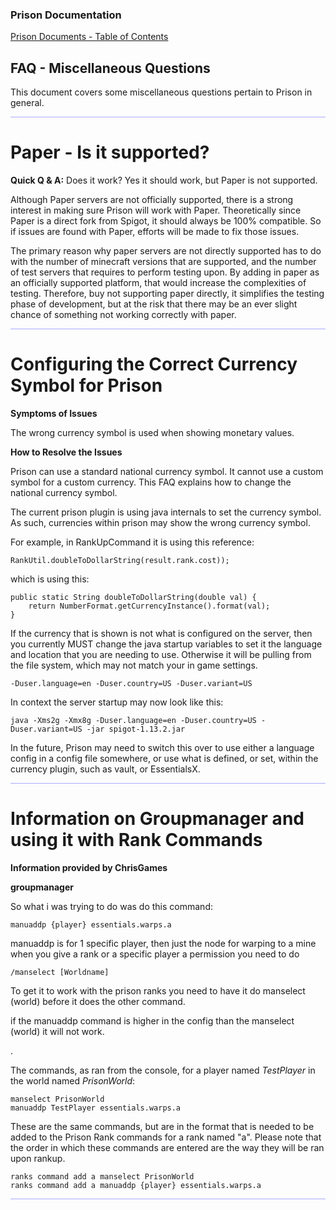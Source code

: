 

### Prison Documentation 
[Prison Documents - Table of Contents](prison_docs_000_toc.md)

## FAQ - Miscellaneous Questions

This document covers some miscellaneous questions pertain to Prison in general.

<hr style="height:1px; border:none; color:#aaf; background-color:#aaf;">

# Paper - Is it supported?

**Quick Q & A:** Does it work?  Yes it should work, but Paper is not supported. 

Although Paper servers are not officially supported, there is a strong interest in making sure Prison will work with Paper.  Theoretically since Paper is a direct fork from Spigot, it should always be 100% compatible.  So if issues are found with Paper, efforts will be made to fix those issues.  

The primary reason why paper servers are not directly supported has to do with the number of minecraft versions that are supported, and the number of test servers that requires to perform testing upon.  By adding in paper as an officially supported platform, that would increase the complexities of testing.  Therefore, buy not supporting paper directly, it simplifies the testing phase of development, but at the risk that there may be an ever slight chance of something not working correctly with paper.  

<hr style="height:1px; border:none; color:#aaf; background-color:#aaf;">


# Configuring the Correct Currency Symbol for Prison


**Symptoms of Issues**

The wrong currency symbol is used when showing monetary values.


**How to Resolve the Issues**

Prison can use a standard national currency symbol.  It cannot use a custom symbol
for a custom currency. 
This FAQ explains how to change the national currency symbol.


The current prison plugin is using java internals to set the currency symbol.
As such, currencies within prison may show the wrong currency symbol.

For example, in RankUpCommand it is using this reference:

	RankUtil.doubleToDollarString(result.rank.cost));

which is using this:

    public static String doubleToDollarString(double val) {
        return NumberFormat.getCurrencyInstance().format(val);
    }


If the currency that is shown is not what is configured on the server, 
then you currently MUST change the java startup variables to set it
the language and location that you are needing to use.  Otherwise
it will be pulling from the file system, which may not match your
in game settings.

	-Duser.language=en -Duser.country=US -Duser.variant=US

In context the server startup may now look like this:

	java -Xms2g -Xmx8g -Duser.language=en -Duser.country=US -Duser.variant=US -jar spigot-1.13.2.jar

In the future, Prison may need to switch this over to use either a language config in 
a config file somewhere, or use what is defined, or set, within the 
currency plugin, such as vault, or EssentialsX.


<hr style="height:1px; border:none; color:#aaf; background-color:#aaf;">


# Information on Groupmanager and using it with Rank Commands


**Information provided by ChrisGames**

**groupmanager**

So what i was trying to do was do this command:

	manuaddp {player} essentials.warps.a

manuaddp is for 1 specific player, then just the node for warping to a mine
when you give a rank or a specific player a permission you need to do

	/manselect [Worldname]
	
To get it to work with the prison ranks you need to have it do manselect (world) before it does the other command.

if the manuaddp command is higher in the config than the manselect (world) it will not work.

.

The commands, as ran from the console, for a player named *TestPlayer* in the world named *PrisonWorld*:

    manselect PrisonWorld
    manuaddp TestPlayer essentials.warps.a
    

These are the same commands, but are in the format that is needed to be added to the Prison Rank commands for a rank named "a".  Please note that the order in which these commands are entered are the way they will be ran upon rankup.

	ranks command add a manselect PrisonWorld
	ranks command add a manuaddp {player} essentials.warps.a



<hr style="height:1px; border:none; color:#aaf; background-color:#aaf;">
